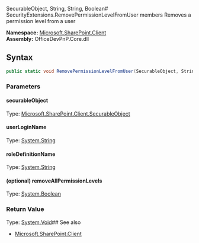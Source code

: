 SecurableObject, String, String, Boolean# SecurityExtensions.RemovePermissionLevelFromUser members
Removes a permission level from a user  

**Namespace:** [Microsoft.SharePoint.Client](Microsoft.SharePoint.Client.md)  
**Assembly:** OfficeDevPnP.Core.dll  
## Syntax
```C#
public static void RemovePermissionLevelFromUser(SecurableObject, String, String, Boolean)
```
### Parameters
#### securableObject
Type: [Microsoft.SharePoint.Client.SecurableObject](Microsoft.SharePoint.Client.SecurableObject.md) 
#### 
#### userLoginName
Type: [System.String](System.String.md) 
#### 
#### roleDefinitionName
Type: [System.String](System.String.md) 
#### 
#### (optional) removeAllPermissionLevels
Type: [System.Boolean](System.Boolean.md) 
#### 
### Return Value
Type: [System.Void](System.Void.md)## See also
- [Microsoft.SharePoint.Client](Microsoft.SharePoint.Client.md)

